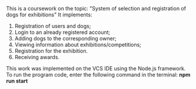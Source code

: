 This is a coursework on the topic: "System of selection and registration of dogs for exhibitions"
It implements:
  1. Registration of users and dogs;
  2. Login to an already registered account;
  3. Adding dogs to the corresponding owner;
  4. Viewing information about exhibitions/competitions;
  5. Registration for the exhibition.
  6. Receiving awards.

This work was implemented on the VCS IDE using the Node.js framework.
To run the program code, enter the following command in the terminal: **npm run start**
